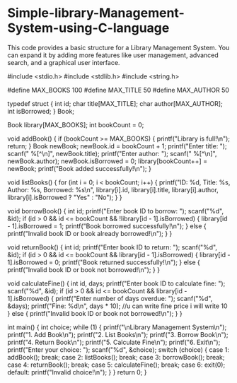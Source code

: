 # Simple-library-Management-System-using-C-language
This code provides a basic structure for a Library Management System. You can expand it by adding more features like user management, advanced search, and a graphical user interface.


#include <stdio.h>
#include <stdlib.h>
#include <string.h>

#define MAX_BOOKS 100
#define MAX_TITLE 50
#define MAX_AUTHOR 50

typedef struct {
    int id;
    char title[MAX_TITLE];
    char author[MAX_AUTHOR];
    int isBorrowed;
} Book;

Book library[MAX_BOOKS];
int bookCount = 0;

void addBook() {
    if (bookCount >= MAX_BOOKS) {
        printf("Library is full!\n");
        return;
    }
    Book newBook;
    newBook.id = bookCount + 1;
    printf("Enter title: ");
    scanf(" %[^\n]", newBook.title);
    printf("Enter author: ");
    scanf(" %[^\n]", newBook.author);
    newBook.isBorrowed = 0;
    library[bookCount++] = newBook;
    printf("Book added successfully!\n");
}

void listBooks() {
    for (int i = 0; i < bookCount; i++) {
        printf("ID: %d, Title: %s, Author: %s, Borrowed: %s\n", 
               library[i].id, library[i].title, library[i].author, 
               library[i].isBorrowed ? "Yes" : "No");
    }
}

void borrowBook() {
    int id;
    printf("Enter book ID to borrow: ");
    scanf("%d", &id);
    if (id > 0 && id <= bookCount && !library[id - 1].isBorrowed) {
        library[id - 1].isBorrowed = 1;
        printf("Book borrowed successfully!\n");
    } else {
        printf("Invalid book ID or book already borrowed!\n");
    }
}

void returnBook() {
    int id;
    printf("Enter book ID to return: ");
    scanf("%d", &id);
    if (id > 0 && id <= bookCount && library[id - 1].isBorrowed) {
        library[id - 1].isBorrowed = 0;
        printf("Book returned successfully!\n");
    } else {
        printf("Invalid book ID or book not borrowed!\n");
    }
}

void calculateFine() {
    int id, days;
    printf("Enter book ID to calculate fine: ");
    scanf("%d", &id);
    if (id > 0 && id <= bookCount && library[id - 1].isBorrowed) {
        printf("Enter number of days overdue: ");
        scanf("%d", &days);
        printf("Fine: %d\n", days * 10); //u can write fine price i will write 10
    } else {
        printf("Invalid book ID or book not borrowed!\n");
    }
}

int main() {
    int choice;
    while (1) {
        printf("\nLibrary Management System\n");
        printf("1. Add Book\n");
        printf("2. List Books\n");
        printf("3. Borrow Book\n");
        printf("4. Return Book\n");
        printf("5. Calculate Fine\n");
        printf("6. Exit\n");
        printf("Enter your choice: ");
        scanf("%d", &choice);
        switch (choice) {
            case 1: addBook(); break;
            case 2: listBooks(); break;
            case 3: borrowBook(); break;
            case 4: returnBook(); break;
            case 5: calculateFine(); break;
            case 6: exit(0);
            default: printf("Invalid choice!\n");
        }
    }
    return 0;
}
